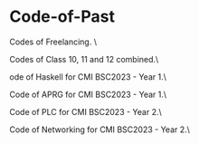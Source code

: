 # Code-of-Past
Codes of Freelancing. \\

Codes of Class 10, 11 and 12 combined.\\

ode of Haskell for CMI BSC2023 - Year 1.\\

Code of APRG for CMI BSC2023 - Year 1.\\

Code of PLC for CMI BSC2023 - Year 2.\\

Code of Networking for CMI BSC2023 - Year 2.\\

